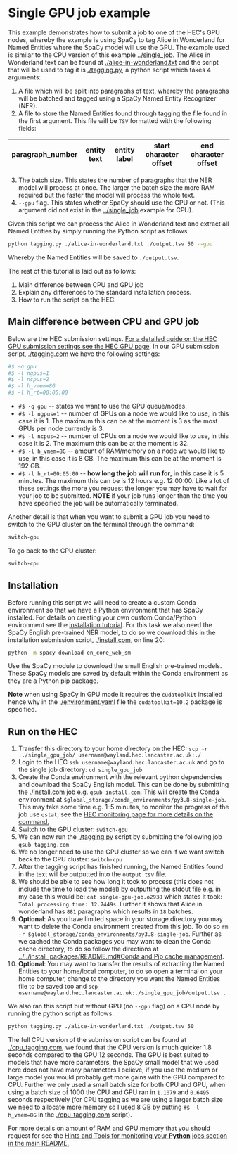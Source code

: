 # Single GPU job example

This example demonstrates how to submit a job to one of the HEC's GPU nodes, whereby the example is using SpaCy to tag Alice in Wonderland for Named Entities where the SpaCy model will use the GPU. The example used is similar to the CPU version of this example [../single_job](../single_job). The Alice in Wonderland text can be found at [./alice-in-wonderland.txt](./alice-in-wonderland.txt) and the script that will be used to tag it is [./tagging.py](./tagging.py), a python script which takes 4 arguments:

1. A file which will be split into paragraphs of text, whereby the paragraphs will be batched and tagged using a SpaCy Named Entity Recognizer (NER).
2. A file to store the Named Entities found through tagging the file found in the first argument. This file will be `TSV` formatted with the following fields:

|paragraph_number|entity text|entity label|start character offset|end character offset|
|-|-|-|-|-|

3. The batch size. This states the number of paragraphs that the NER model will process at once. The larger the batch size the more RAM required but the faster the model will process the whole text.
4. `--gpu` flag. This states whether SpaCy should use the GPU or not. (This argument did not exist in the [../single_job](../single_job) example for CPU).

Given this script we can process the Alice in Wonderland text and extract all Named Entities by simply running the Python script as follows:

``` bash
python tagging.py ./alice-in-wonderland.txt ./output.tsv 50 --gpu
```

Whereby the Named Entities will be saved to `./output.tsv`.

The rest of this tutorial is laid out as follows:

1. Main difference between CPU and GPU job
2. Explain any differences to the standard installation process.
2. How to run the script on the HEC.

## Main difference between CPU and GPU job

Below are the HEC submission settings. [For a detailed guide on the HEC GPU submission settings see the HEC GPU page](https://answers.lancaster.ac.uk/display/ISS/Using+GPUs+on+the+HEC). In our GPU submission script, [./tagging.com](./tagging.com) we have the following settings:

``` bash
#$ -q gpu
#$ -l ngpus=1
#$ -l ncpus=2
#$ -l h_vmem=8G
#$ -l h_rt=00:05:00
```

* `#$ -q gpu` -- states we want to use the GPU queue/nodes.
* `#$ -l ngpus=1` -- number of GPUs on a node we would like to use, in this case it is 1. The maximum this can be at the moment is 3 as the most GPUs per node currently is 3.
* `#$ -l ncpus=2` -- number of CPUs on a node we would like to use, in this case it is 2. The maximum this can be at the moment is 32.
* `#$ -l h_vmem=8G` -- amount of RAM/memory on a node we would like to use, in this case it is 8 GB. The maximum this can be at the moment is 192 GB.
* `#$ -l h_rt=00:05:00` -- **how long the job will run for**, in this case it is 5 minutes. The maximum this can be is 12 hours e.g. 12:00:00. Like a lot of these settings the more you request the longer you may have to wait for your job to be submitted. **NOTE** if your job runs longer than the time you have specified the job will be automatically terminated.

Another detail is that when you want to submit a GPU job you need to switch to the GPU cluster on the terminal through the command:

``` bash
switch-gpu
```

To go back to the CPU cluster:

``` bash
switch-cpu
```

## Installation

Before running this script we will need to create a custom Conda environment so that we have a Python environment that has SpaCy installed. For details on creating your own custom Conda/Python environment see the [installation tutorial](../../install_packages). For this task we also need the SpaCy English pre-trained NER model, to do so we download this in the installation submission script, [./install.com](./install.com), on line 20:

``` bash
python -m spacy download en_core_web_sm
```

Use the SpaCy module to download the small English pre-trained models. These SpaCy models are saved by default within the Conda environment as they are a Python pip package.

**Note** when using SpaCy in GPU mode it requires the `cudatoolkit` installed hence why in the [./environment.yaml](./environment.yaml) file the `cudatoolkit=10.2` package is specified.

## Run on the HEC

1. Transfer this directory to your home directory on the HEC: `scp -r ../single_gpu_job/ username@wayland.hec.lancaster.ac.uk:./`
2. Login to the HEC `ssh username@wayland.hec.lancaster.ac.uk` and go to the single job directory: `cd single_gpu_job` 
3. Create the Conda environment with the relevant python dependencies and download the SpaCy English model. This can be done by submitting the [./install.com](./install.com) job e.g. `qsub install.com`. This will create the Conda environment at `$global_storage/conda_environments/py3.8-single-job`. This may take some time e.g. 1-5 minutes, to monitor the progress of the job use `qstat`, see the [HEC monitoring page for more details on the command.](https://answers.lancaster.ac.uk/display/ISS/Monitoring+jobs+on+the+HEC)
4. Switch to the GPU cluster: `switch-gpu`
5. We can now run the [./tagging.py](./tagging.py) script by submitting the following job `qsub tagging.com`
6. We no longer need to use the GPU cluster so we can if we want switch back to the CPU cluster: `switch-cpu`
7. After the tagging script has finished running, the Named Entities found in the text will be outputted into the `output.tsv` file.
8. We should be able to see how long it took to process (this does not include the time to load the model) by outputting the stdout file e.g. in my case this would be: `cat single-gpu-job.o2938` which states it took: `Total processing time: 12.7449s`. Further it shows that Alice in wonderland has `881` paragraphs which results in `18` batches.
9. **Optional**: As you have limited space in your storage directory you may want to delete the Conda environment created from this job. To do so `rm -r $global_storage/conda_environments/py3.8-single-job`. Further as we cached the Conda packages you may want to clean the Conda cache directory, to do so follow the directions at [../../install_packages/README.md#Conda and Pip cache management](../../install_packages/README.md#conda-and-pip-cache-management).
10. **Optional**: You may want to transfer the results of extracting the Named Entities to your home/local computer, to do so open a terminal on your home computer, change to the directory you want the Named Entities file to be saved too and `scp username@wayland.hec.lancaster.ac.uk:./single_gpu_job/output.tsv .` 

We also ran this script but without GPU (no `--gpu` flag) on a CPU node by running the python script as follows:

``` bash
python tagging.py ./alice-in-wonderland.txt ./output.tsv 50
```

The full CPU version of the submission script can be found at [./cpu_tagging.com](./cpu_tagging.com), we found that the CPU version is much quicker 1.8 seconds compared to the GPU 12 seconds. The GPU is best suited to models that have more parameters, the SpaCy small model that we used here does not have many parameters I believe, if you use the medium or large model you would probably get more gains with the GPU compared to CPU. Further we only used a small batch size for both CPU and GPU, when using a batch size of 1000 the CPU and GPU ran in `1.1079` and `0.6495` seconds respectively (for CPU tagging as we are using a larger batch size we need to allocate more memory so I used 8 GB by putting `#$ -l h_vmem=8G` in the [./cpu_tagging.com](./cpu_tagging.com) script).

For more details on amount of RAM and GPU memory that you should request for see the [Hints and Tools for monitoring your **Python** jobs section in the main README.](../../README.md#hints-and-tools-for-monitoring-your-python-jobs)

